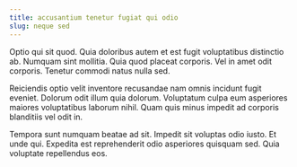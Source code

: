 ```yaml
---
title: accusantium tenetur fugiat qui odio
slug: neque sed
---
```


Optio qui sit quod. Quia doloribus autem et est fugit voluptatibus distinctio ab. Numquam sint mollitia. Quia quod placeat corporis. Vel in amet odit corporis. Tenetur commodi natus nulla sed.

Reiciendis optio velit inventore recusandae nam omnis incidunt fugit eveniet. Dolorum odit illum quia dolorum. Voluptatum culpa eum asperiores maiores voluptatibus laborum nihil. Quam quis minus impedit ad corporis blanditiis vel odit in.

Tempora sunt numquam beatae ad sit. Impedit sit voluptas odio iusto. Et unde qui. Expedita est reprehenderit odio asperiores quisquam sed. Quia voluptate repellendus eos.
